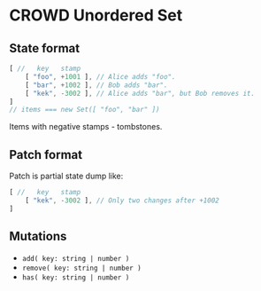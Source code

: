 # CROWD Unordered Set

## State format

```javascript
[ //   key   stamp
	[ "foo", +1001 ], // Alice adds "foo".
	[ "bar", +1002 ], // Bob adds "bar".
	[ "kek", -3002 ], // Alice adds "bar", but Bob removes it.
]
// items === new Set([ "foo", "bar" ])
```

Items with negative stamps - tombstones.

## Patch format

Patch is partial state dump like:

```javascript
[ //   key   stamp
	[ "kek", -3002 ], // Only two changes after +1002
]
```

## Mutations

- `add( key: string | number )`
- `remove( key: string | number )`
- `has( key: string | number )`
